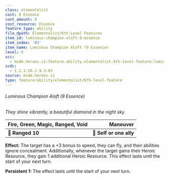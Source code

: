 ```yaml
---
class: elementalist
cost: 9 Essence
cost_amount: 9
cost_resource: Essence
feature_type: ability
file_dpath: Elementalist/6th-Level Features
item_id: luminous-champion-aloft-9-essence
item_index: '03'
item_name: Luminous Champion Aloft (9 Essence)
level: 6
scc:
  - mcdm.heroes.v1:feature.ability.elementalist.6th-level-feature:luminous-champion-aloft-9-essence
scdc:
  - 1.1.1:10.2.9.3:03
source: mcdm.heroes.v1
type: feature/ability/elementalist/6th-level-feature
---
```


###### Luminous Champion Aloft (9 Essence)

*They shine vibrantly, a beautiful diamond in the night sky.*

| **Fire, Green, Magic, Ranged, Void** |            **Maneuver** |
| ------------------------------------ | ----------------------: |
| **📏 Ranged 10**                     | **🎯 Self or one ally** |

**Effect:** The target has a +3 bonus to speed, they can fly, and their abilities ignore concealment. Additionally, whenever the target gains their Heroic Resource, they gain 1 additional Heroic Resource. This effect lasts until the start of your next turn.

**Persistent 1:** The effect lasts until the start of your next turn.
